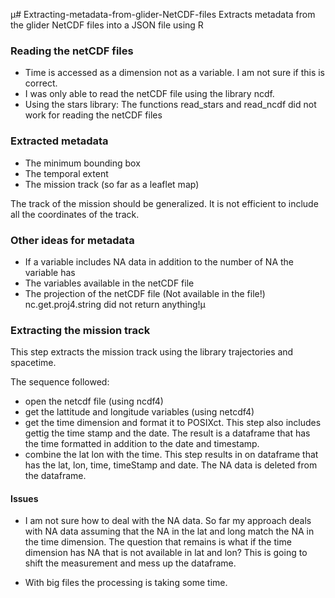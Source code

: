 µ# Extracting-metadata-from-glider-NetCDF-files
Extracts metadata from the glider NetCDF files into a JSON file using R

### Reading the netCDF files
+ Time is accessed as a dimension not as a variable. I am not sure if this is
correct.
+ I was only able to read the netCDF file using the library ncdf.
+ Using the stars library:  The functions read_stars and read_ncdf did not work for reading the netCDF files

### Extracted metadata
+ The minimum bounding box
+ The temporal extent
+ The mission track (so far as a leaflet map)

The track of the mission should be generalized. It is not efficient to include
all the coordinates of the track.

### Other ideas for metadata
+ If a variable includes NA data in addition to the number of NA the variable has
+ The variables available in the netCDF file
+ The projection of the netCDF file (Not available in the file!)
nc.get.proj4.string did not return anything!µ

### Extracting the mission track
This step extracts the mission track using the library trajectories and spacetime.

The sequence followed:

+ open the netcdf file (using ncdf4)
+ get the lattitude and longitude variables (using netcdf4)
+ get the time dimension and format it to POSIXct. This step also includes gettig
the time stamp and the date. The result is a dataframe that has the time formatted
in addition to the date and timestamp.
+ combine the lat lon with the time. This step results in on dataframe that has
the lat, lon, time, timeStamp and date. The NA data is deleted from the dataframe.

#### Issues
+ I am not sure how to deal with the NA data. So far my approach deals with NA data
assuming that the NA in the lat and long match the NA in the time dimension. The
question that remains is what if the time dimension has NA that is not available in lat and lon? This is going to shift the measurement and mess up the dataframe.

+ With big files the processing is taking some time.
